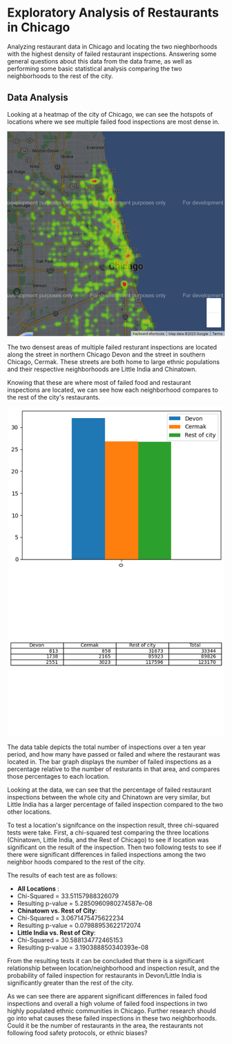 # Exploratory Analysis of Restaurants in Chicago
Analyzing restaurant data in Chicago and locating the two nieghborhoods with the highest density of failed restaurant inspections. Answering some general questions about this data from the data frame, as well as performing some basic statistical analysis comparing the two neighborhoods to the rest of the city.

## Data Analysis
Looking at a heatmap of the city of Chicago, we can see the hotspots of locations where we see multiple failed food inspections are most dense in.

![Heat Map of Chicago](https://github.com/dpatt830/Restaurant-DataFrame-Project2/blob/main/map.png? "Map of Chicago")

The two densest areas of multiple failed resturant inspections are located along the street in northern Chicago Devon and the street in southern Chicago, Cermak. These streets are both home to large ethnic populations and their respective neighborhoods are Little India and Chinatown. 

Knowing that these are where most of failed food and restaurant inspections are located, we can see how each neighborhood compares to the rest of the city's restaurants. 

![Bar Graph](https://github.com/dpatt830/Restaurant-DataFrame-Project2/blob/main/bar.png? "Bar Graph")
![Data Table](https://github.com/dpatt830/Restaurant-DataFrame-Project2/blob/main/data_table.png? "Data Table")

The data table depicts the total number of inspections over a ten year period, and how many have passed or failed and where the restaurant was located in. The bar graph displays the number of failed inspections as a percentage relative to the number of resturants in that area, and compares those percentages to each location.

Looking at the data, we can see that the percentage of failed restaurant inspections between the whole city and Chinatown are very similar, but Little India has a larger percentage of failed inspection compared to the two other locations.

To test a location's signifcance on the inspection result, three chi-squared tests were take. First, a chi-squared test comparing the three locations (Chinatown, Little India, and the Rest of Chicago) to see if location was significant on the result of the inspection. Then two following tests to see if there were significant differences in failed inspections among the two neighbor hoods compared to the rest of the city. 

The results of each test are as follows:
*	**All Locations** :
  * Chi-Squared = 33.51157988326079
  * Resulting p-value = 5.2850960980274587e-08
*	**Chinatown vs. Rest of City**: 
  * Chi-Squared = 3.0671475475622234
  * Resulting p-value = 0.07988953622172074
*	**Little India vs. Rest of City**: 
  * Chi-Squared = 30.588134772465153
  * Resulting p-value = 3.190388850340393e-08

From the resulting tests it can be concluded that there is a significant relationship between location/neighborhood and inspection result, and the probability of failed inspection for restaurants in Devon/Little India is significantly greater than the rest of the city. 

As we can see there are apparent significant differences in failed food inspections and overall a high volume of failed food inspections in two highly populated ethnic communities in Chicago. Further research should go into what causes these failed inspections in these two neighborhoods. Could it be the number of restaurants in the area, the restaurants not following food safety protocols, or ethnic biases?

